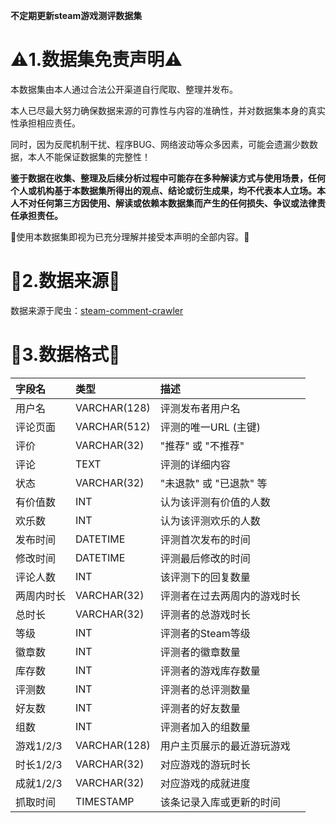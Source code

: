**不定期更新steam游戏测评数据集**
# ⚠️1.数据集免责声明⚠️
本数据集由本人通过合法公开渠道自行爬取、整理并发布。

本人已尽最大努力确保数据来源的可靠性与内容的准确性，并对数据集本身的真实性承担相应责任。

同时，因为反爬机制干扰、程序BUG、网络波动等众多因素，可能会遗漏少数数据，本人不能保证数据集的完整性！

**鉴于数据在收集、整理及后续分析过程中可能存在多种解读方式与使用场景，任何个人或机构基于本数据集所得出的观点、结论或衍生成果，均不代表本人立场。本人不对任何第三方因使用、解读或依赖本数据集而产生的任何损失、争议或法律责任承担责任。**

👾使用本数据集即视为已充分理解并接受本声明的全部内容。👾



# 🦄2.数据来源🦄
数据来源于爬虫：[steam-comment-crawler
](https://github.com/1dyer/steam-comment-crawler)

# 🎃3.数据格式🎃
| 字段名 | 类型 | 描述 |
| :--- | :--- | :--- |
| 用户名 | VARCHAR(128) | 评测发布者用户名 |
| 评论页面 | VARCHAR(512) | 评测的唯一URL (主键) |
| 评价 | VARCHAR(32) | "推荐" 或 "不推荐" |
| 评论 | TEXT | 评测的详细内容 |
| 状态 | VARCHAR(32) | "未退款" 或 "已退款" 等 |
| 有价值数 | INT | 认为该评测有价值的人数 |
| 欢乐数 | INT | 认为该评测欢乐的人数 |
| 发布时间 | DATETIME | 评测首次发布的时间 |
| 修改时间 | DATETIME | 评测最后修改的时间 |
| 评论人数 | INT | 该评测下的回复数量 |
| 两周内时长 | VARCHAR(32) | 评测者在过去两周内的游戏时长 |
| 总时长 | VARCHAR(32) | 评测者的总游戏时长 |
| 等级 | INT | 评测者的Steam等级 |
| 徽章数 | INT | 评测者的徽章数量 |
| 库存数 | INT | 评测者的游戏库存数量 |
| 评测数 | INT | 评测者的总评测数量 |
| 好友数 | INT | 评测者的好友数量 |
| 组数 | INT | 评测者加入的组数量 |
| 游戏1/2/3 | VARCHAR(128) | 用户主页展示的最近游玩游戏 |
| 时长1/2/3 | VARCHAR(32) | 对应游戏的游玩时长 |
| 成就1/2/3 | VARCHAR(32) | 对应游戏的成就进度 |
| 抓取时间 | TIMESTAMP | 该条记录入库或更新的时间 |


